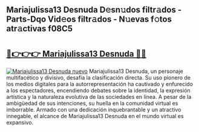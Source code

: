 ## Mariajulissa13 Desnuda D𝚎sn𝚞dos filtr𝚊dos - Parts-Dqo Vid𝚎os filtr𝚊dos - N𝚞evas f𝚘tos atr𝚊ctivas f08C5

# <h2><a href="http://mb6ho2g.tromn.icu/?c=Mariajulissa13+Desnuda">🔗👉👉👉 Mariajulissa13 Desnuda 🔗🔗</a></h2>

[![Mariajulissa13 Desnuda nuevo](https://i.imgur.com/pEAQMta.gif)](http://mb6ho2g.tromn.icu/?c=Mariajulissa13+Desnuda)
Mariajulissa13 Desnuda, un personaje multifacético y divisivo, desafía la clasificación directa. Su uso pionero de los medios digitales para la autorrepresentación ha cautivado y enfurecido a los espectadores, encendiendo debates sobre la identidad, la expresión artística y la naturaleza evolutiva de las sociedades en línea. A pesar de la ambigüedad de sus intenciones, su huella en la comunidad virtual es imborrable. Armado con una dedicación inquebrantable y un atractivo innegable, el alcance de Mariajulissa13 Desnuda en el mundo virtual es expansivo.
